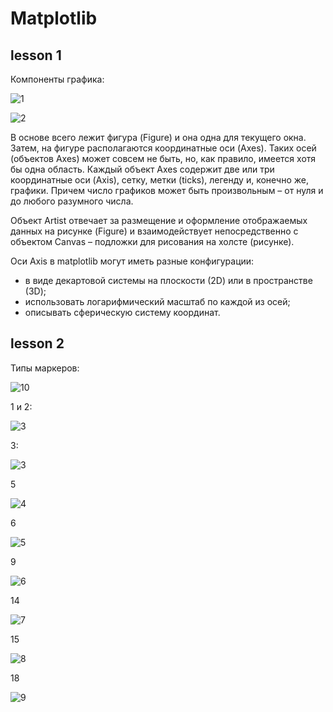 # Matplotlib

## lesson 1

Компоненты графика:

![1](https://sun9-east.userapi.com/sun9-35/s/v1/ig2/R3NOpuetnNcBDIswgPuCoqT5iqWKxdel8FJsiktRoXGc-6SRDUjMDxbia3SbybPM6TR4YkB4gYbSVCB9XjItUs48.jpg?size=638x377&quality=96&type=album)

![2](https://sun9-west.userapi.com/sun9-13/s/v1/ig2/lqVmM2Mg_8TEHwlEPMAySM0gWR0CTp9vV2thegCCBdh-gu7fDmMIWDXQebcelnFvqY6wLyFGZcMXxIZl7qFNxks2.jpg?size=605x299&quality=96&type=album)

В основе всего лежит фигура (Figure) и она одна для текущего окна. 
Затем, на фигуре располагаются координатные оси (Axes). Таких осей (объектов Axes) может совсем не быть, но, как правило, имеется хотя бы одна область.
Каждый объект Axes содержит две или три координатные оси (Axis), сетку, метки (ticks), легенду и, конечно же, графики. 
Причем число графиков может быть произвольным – от нуля и до любого разумного числа.

Объект Artist отвечает за размещение и оформление отображаемых данных на рисунке (Figure) и взаимодействует непосредственно с объектом 
Canvas – подложки для рисования на холсте (рисунке).

Оси Axis в matplotlib могут иметь разные конфигурации:

- в виде декартовой системы на плоскости (2D) или в пространстве (3D);
- использовать логарифмический масштаб по каждой из осей;
- описывать сферическую систему координат.

## lesson 2

Типы маркеров:

![10](https://sun9-north.userapi.com/sun9-79/s/v1/ig2/_I78jgQ3kS5uW-z-4eGkda4EfviduwtmPK5aEQe6NZWfKJKzcqYTNYfb9C6tAKYj-zCyJVD9dqtHB3HujW9qYwRF.jpg?size=666x586&quality=96&type=album)

1 и 2:

![3](https://sun9-east.userapi.com/sun9-26/s/v1/ig2/O8unlifzbfxVokWiOOh9ydlL4Y6xBQ5lTO5VsNRaKP0adZkAcXmVjl_79Qeiv_ShOtXKJIHkYw6HAJOxxsZoM4lR.jpg?size=639x552&quality=96&type=album)

3:

![3](https://sun9-west.userapi.com/sun9-48/s/v1/ig2/u5x4l0yV1gd6f971-SpmQkGH-e1s5PK6nj7XUrza8qB2wqLnz4ZZgbrt6RP9qs1G_6Bwmmc5AcCnKc_rXDVRQP1k.jpg?size=636x545&quality=96&type=album)

5

![4](https://sun9-west.userapi.com/sun9-37/s/v1/ig2/SemQQSdf81UNE87EH-Q6Zh1vAYHQilut_XjaFvPjPX-haiEgKHrtVwfNmqTUMNnGIO8jaRarpkO8EeVyGI8otD8N.jpg?size=627x542&quality=96&type=album)

6

![5](https://sun9-east.userapi.com/sun9-75/s/v1/ig2/sbv_DsbtJVtMdAmaqidrVyNux4jXCuLtk8_VvKNYjerSecnx9Mn1zZAr2bAN3QnVQ5QozDcc2O6t3kbKOf1NMvZ6.jpg?size=632x544&quality=96&type=album)

9

![6](https://sun9-west.userapi.com/sun9-52/s/v1/ig2/aeRxJq8QrAy2RL4ahfY3JDXdjajl39ba9RZQOwwSADt8uOF1Kl8mrlOc8Hq4atPt21PF941PRPR1HmxRY-JSXJmn.jpg?size=567x427&quality=96&type=album)

14

![7](https://sun9-east.userapi.com/sun9-17/s/v1/ig2/QbVRm4OvFRQ8m6X8r1hoZIeer873tQM1Ii-26vVq3oLmbHHoGU6hGpwXZPjfgMfDFSxQVbQN1lYw0iaGcMFIKvtP.jpg?size=559x429&quality=96&type=album)

15

![8](https://sun9-east.userapi.com/sun9-58/s/v1/ig2/5OZzjSYAovDFFxAFZETUPfkuW9pifJbPvYQwwxpzkYM-fHvGHAnZaV_pw0I1SuAUjjxZvGkAvnJZ_pG0ipvDT68H.jpg?size=565x419&quality=96&type=album)

18

![9](https://sun9-west.userapi.com/sun9-64/s/v1/ig2/WNWr5AO-pWhlQi2k75AOmzDDmU6mT_l0AjzaEJrnw5g-Hnr3JKLVb7ngNNyuCVvhU69K_yvPeUZR27R5gSOU2AKm.jpg?size=555x409&quality=96&type=album)
